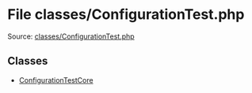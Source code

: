 File classes/ConfigurationTest.php
=========

Source: [classes/ConfigurationTest.php](https://github.com/PrestaShop/PrestaShop/blob/1.6.0.5/classes/ConfigurationTest.php)


Classes
-------

* [ConfigurationTestCore](class.ConfigurationTestCore.md)

